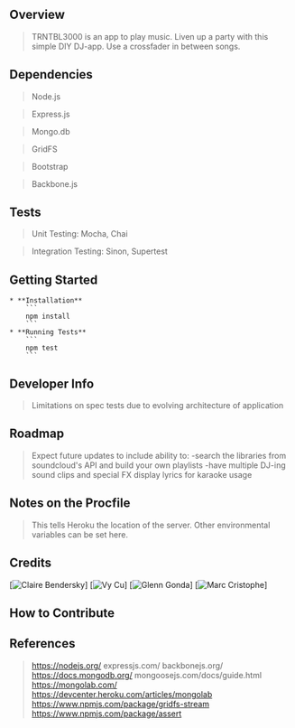 

## Overview ##
> TRNTBL3000 is an app to play music. Liven up a party with this simple DIY DJ-app. Use a crossfader in between songs. 

## Dependencies ##
> Node.js 

> Express.js

> Mongo.db

> GridFS

> Bootstrap

> Backbone.js

## Tests ##
> Unit Testing: Mocha, Chai

> Integration Testing: Sinon, Supertest

## Getting Started ##

	* **Installation**
		```
		npm install 
		```
	* **Running Tests**
		```
		npm test
		```

## Developer Info ##
> Limitations on spec tests due to evolving architecture of application

## Roadmap ##
> Expect future updates to include ability to:
	-search the libraries from soundcloud's API and build your own playlists
	-have multiple DJ-ing sound clips and special FX
	display lyrics for karaoke usage

## Notes on the Procfile ##
> This tells Heroku the location of the server. Other environmental variables can be set here.

## Credits ##
[![Claire Bendersky](https://github.com/cdersky)]
[![Vy Cu](https://github.com/veeweeherman)]
[![Glenn Gonda](https://github.com/alohaglenn)]
[![Marc Cristophe](https://github.com/fusupo)]

## How to Contribute ##

## References ##
> https://nodejs.org/
> expressjs.com/
> backbonejs.org/
> https://docs.mongodb.org/
> mongoosejs.com/docs/guide.html
> https://mongolab.com/
> https://devcenter.heroku.com/articles/mongolab
> https://www.npmjs.com/package/gridfs-stream
> https://www.npmjs.com/package/assert
